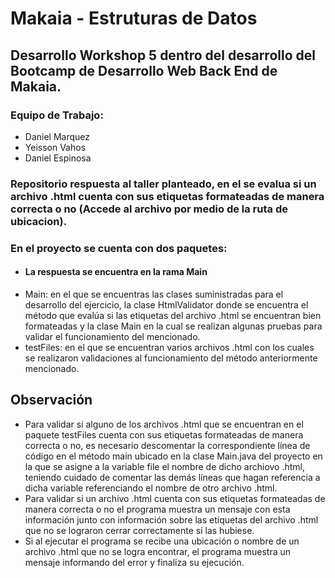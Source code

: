 # Makaia - Estruturas de Datos

## Desarrollo Workshop 5 dentro del desarrollo del Bootcamp de Desarrollo Web Back End de Makaia.

### Equipo de Trabajo:
  * Daniel Marquez
  * Yeisson Vahos
  * Daniel Espinosa

### Repositorio respuesta al taller planteado, en el se evalua si un archivo .html cuenta con sus etiquetas formateadas de manera correcta o no (Accede al archivo por medio de la ruta de ubicacion).

### En el proyecto se cuenta con dos paquetes:
* #### La respuesta se encuentra en la rama Main
* Main: en el que se encuentras las clases suministradas para el desarrollo del ejercicio, la clase HtmlValidator donde se encuentra el método que evalúa si las etiquetas del archivo .html se encuentran bien formateadas y la clase Main en la cual se realizan algunas pruebas para validar el funcionamiento del mencionado.
* testFiles: en el que se encuentran varios archivos .html con los cuales se realizaron validaciones al funcionamiento del método anteriormente mencionado.

## Observación
- Para validar si alguno de los archivos .html que se encuentran en el paquete testFiles cuenta con sus etiquetas formateadas de manera correcta o no, es necesario descomentar la correspondiente línea de código en el método main ubicado en la clase Main.java del proyecto en la que se asigne a la variable file el nombre de dicho archiovo .html, teniendo cuidado de comentar las demás líneas que hagan referencia a dicha variable referenciando el nombre de otro archivo .html.
- Para validar si un archivo .html cuenta con sus etiquetas formateadas de manera correcta o no el programa muestra un mensaje con esta información junto con información sobre las etiquetas del archivo .html que no se lograron cerrar correctamente si las hubiese.
- Si al ejecutar el programa se recibe una ubicación o nombre de un archivo .html que no se logra encontrar, el programa muestra un mensaje informando del error y finaliza su ejecución.
